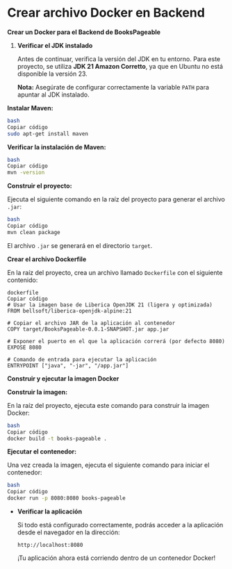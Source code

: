# Crear archivo Docker en Backend

**Crear un Docker para el Backend de BooksPageable**

1. **Verificar el JDK instalado**
    
    Antes de continuar, verifica la versión del JDK en tu entorno. Para este proyecto, se utiliza **JDK 21 Amazon Corretto**, ya que en Ubuntu no está disponible la versión 23.
    
    **Nota:** Asegúrate de configurar correctamente la variable `PATH` para apuntar al JDK instalado.
    

**Instalar Maven:**

```bash
bash
Copiar código
sudo apt-get install maven

```

**Verificar la instalación de Maven:**

```bash
bash
Copiar código
mvn -version

```

**Construir el proyecto:**

Ejecuta el siguiente comando en la raíz del proyecto para generar el archivo `.jar`:

```bash
bash
Copiar código
mvn clean package

```

El archivo `.jar` se generará en el directorio `target`.



**Crear el archivo Dockerfile**

En la raíz del proyecto, crea un archivo llamado `Dockerfile` con el siguiente contenido:

```
dockerfile
Copiar código
# Usar la imagen base de Liberica OpenJDK 21 (ligera y optimizada)
FROM bellsoft/liberica-openjdk-alpine:21

# Copiar el archivo JAR de la aplicación al contenedor
COPY target/BooksPageable-0.0.1-SNAPSHOT.jar app.jar

# Exponer el puerto en el que la aplicación correrá (por defecto 8080)
EXPOSE 8080

# Comando de entrada para ejecutar la aplicación
ENTRYPOINT ["java", "-jar", "/app.jar"]

```



**Construir y ejecutar la imagen Docker**

**Construir la imagen:**

En la raíz del proyecto, ejecuta este comando para construir la imagen Docker:

```bash
bash
Copiar código
docker build -t books-pageable .

```

**Ejecutar el contenedor:**

Una vez creada la imagen, ejecuta el siguiente comando para iniciar el contenedor:

```bash
bash
Copiar código
docker run -p 8080:8080 books-pageable

```

- **Verificar la aplicación**
    
    Si todo está configurado correctamente, podrás acceder a la aplicación desde el navegador en la dirección:
    
    `http://localhost:8080`
    
    ¡Tu aplicación ahora está corriendo dentro de un contenedor Docker!
